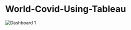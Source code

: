 # World-Covid-Using-Tableau
![Dashboard 1](https://github.com/pankit01999/World-Covid-Using-Tableau/assets/143706134/a7b3cd1f-b273-498d-9e36-4ff441df1afe)
